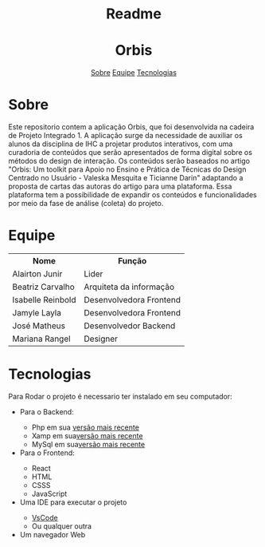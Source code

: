 <h1 align = "center">Readme</h1>
<h1 align = "center">Orbis</h1>
<p align = "center ">
    <a href="#Sobre">Sobre</a>
    <a href="#Equipe">Equipe</a>
    <a href="#Tecnologias">Tecnologias</a>
    
</p>

# Sobre
<p id = "Sobre">Este repositorio contem a aplicação Orbis, que foi desenvolvida na cadeira de Projeto Integrado 1. A aplicação surge da necessidade de auxiliar os alunos da disciplina de IHC a projetar produtos  interativos, com uma curadoria de conteúdos que serão apresentados de forma digital sobre os métodos do design de interação. Os conteúdos serão baseados no artigo  "Orbis: Um toolkit para Apoio no Ensino e Prática de Técnicas do Design Centrado no Usuário - Valeska Mesquita e Ticianne Darin" adaptando a proposta de cartas das autoras do artigo para uma plataforma. Essa plataforma tem a possibilidade de expandir os conteúdos e funcionalidades por meio da fase de análise (coleta) do projeto.</p>

# Equipe 
<p>
  <table>
    <tr>
      <th>Nome</th>
      <th>Função</th>
    </tr>
    <tr>
      <td>Alairton Junir</td>
      <td>Lider</td>
    </tr>
    <tr>
      <td>Beatriz Carvalho</td>
      <td>Arquiteta da informação</td>
    </tr>
    <tr>
      <td>Isabelle Reinbold</td>
      <td>Desenvolvedora Frontend</td>
    </tr>
     <tr>
      <td>Jamyle Layla</td>
      <td>Desenvolvedora Frontend</td>
    </tr>
    <tr>
      <td>José Matheus</td>
      <td>Desenvolvedor Backend</td>
    </tr>
     <tr>
      <td>Mariana Rangel</td>
      <td>Designer</td>
    </tr>
  </table>
</p>

# Tecnologias  
<p>Para Rodar o projeto é necessario ter instalado em seu computador:</p>
    <ul>
    <li>Para o Backend:</li>
      <ul>
        <li>Php em sua <a href="https://www.php.net/downloads.php">versão mais recente</a></li>
        <li>Xamp em sua<a href="https://www.apachefriends.org/pt_br/index.html">versão mais recente</a></li>
        <li>MySql em sua<a href="https://www.mysql.com/downloads/">versão mais recente</a></li>
      </ul>
     <li>Para o Frontend:</li>
        <ul>
          <li>React</a></li>
          <li>HTML</li>
          <li>CSSS</li>
          <li>JavaScript</li>
        </ul>
        <li>Uma IDE para executar o projeto</li>
            <ul>
                <li><a href="https://code.visualstudio.com/download">VsCode</a></li>
                <li>Ou qualquer outra </li>
            </ul>
        <li>Um navegador Web</li>
    </ul>







